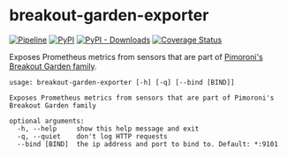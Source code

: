 # breakout-garden-exporter

[![Pipeline](https://github.com/andrewjw/breakout-garden-exporter/actions/workflows/build.yml/badge.svg)](https://github.com/andrewjw/breakout-garden-exporter/actions/workflows/build.yml)
[![PyPI](https://img.shields.io/pypi/v/breakout-garden-exporter)](https://pypi.org/project/breakout-garden-exporter/)
[![PyPI - Downloads](https://img.shields.io/pypi/dm/glowprom)](https://pypi.org/project/breakout-garden-exporter/)
[![Coverage Status](https://coveralls.io/repos/github/andrewjw/breakout-garden-exporter/badge.svg?branch=main)](https://coveralls.io/github/andrewjw/breakout-garden-exporter?branch=master)

Exposes Prometheus metrics from sensors that are part of [Pimoroni's Breakout Garden family](https://shop.pimoroni.com/collections/breakout-garden).

```
usage: breakout-garden-exporter [-h] [-q] [--bind [BIND]]

Exposes Prometheus metrics from sensors that are part of Pimoroni's Breakout Garden family

optional arguments:
  -h, --help     show this help message and exit
  -q, --quiet    don't log HTTP requests
  --bind [BIND]  the ip address and port to bind to. Default: *:9101
```
